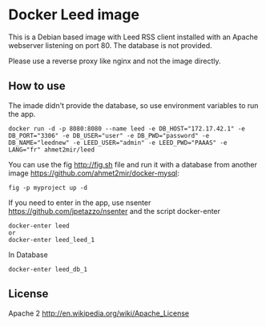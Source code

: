 Docker Leed image
=================

This is a Debian based image with Leed RSS client installed with an Apache webserver listening on port 80. 
The database is not provided.

Please use a reverse proxy like nginx and not the image directly.

How to use
----------

The imade didn't provide the database, so use environment variables to run the app.

    docker run -d -p 8080:8080 --name leed -e DB_HOST="172.17.42.1" -e DB_PORT="3306" -e DB_USER="user" -e DB_PWD="password" -e DB_NAME="leednew" -e LEED_USER="admin" -e LEED_PWD="PAAAS" -e LANG="fr" ahmet2mir/leed


You can use the fig http://fig.sh file and run it with a database from another image https://github.com/ahmet2mir/docker-mysql:

    fig -p myproject up -d

If you need to enter in the app, use nsenter https://github.com/jpetazzo/nsenter and the script docker-enter

    docker-enter leed
    or
    docker-enter leed_leed_1

In Database

    docker-enter leed_db_1

License
-------

Apache 2 http://en.wikipedia.org/wiki/Apache_License
